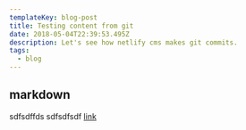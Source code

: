 ```yaml
---
templateKey: blog-post
title: Testing content from git
date: 2018-05-04T22:39:53.495Z
description: Let's see how netlify cms makes git commits.
tags:
  - blog
---
```

## markdown
sdfsdffds
sdfsdfsdf
[link](www.google.com)
